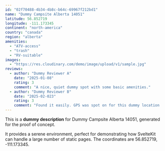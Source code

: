 ```yaml
---
id: "02f70488-4b34-4b8c-b64c-69967f212bd1"
name: "Dummy Campsite Alberta 14051"
latitude: 56.852719
longitude: -111.173345
continent: "north-america"
country: "canada"
region: "alberta"
amenities:
  - "ATV-access"
  - "trash"
  - "RV-suitable"
images:
  - "https://res.cloudinary.com/demo/image/upload/v1/sample.jpg"
reviews:
  - author: "Dummy Reviewer A"
    date: "2025-01-08"
    rating: 3
    comment: "A nice, quiet dummy spot with some basic amenities."
  - author: "Dummy Reviewer B"
    date: "2025-02-023"
    rating: 3
    comment: "Found it easily. GPS was spot on for this dummy location."
---
```


This is a **dummy description** for Dummy Campsite Alberta 14051, generated for the proof of concept.

It provides a serene environment, perfect for demonstrating how SvelteKit can handle a large number of static pages. The coordinates are 56.852719, -111.173345.
